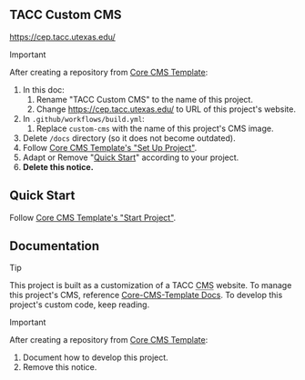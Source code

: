 ## TACC Custom CMS

https://cep.tacc.utexas.edu/

> [!IMPORTANT]
> After creating a repository from [Core CMS Template]:
>
> 1. In this doc:
>    1. Rename "TACC Custom CMS" to the name of this project.
>    2. Change https://cep.tacc.utexas.edu/ to URL of this project's website.
> 2. In `.github/workflows/build.yml`:
>    1. Replace `custom-cms` with the name of this project's CMS image.
> 3. Delete `/docs` directory (so it does not become outdated).
> 4. Follow [Core CMS Template's "Set Up Project"][core-cms-template-setup].
> 5. Adapt or Remove "[Quick Start](#quick-start)" according to your project.
> 6. **Delete this notice.**

## Quick Start

Follow [Core CMS Template's "Start Project"][core-cms-template-start].

## Documentation

> [!TIP]
> This project is built as a customization of a TACC <abbr title="Content Management System">CMS</abbr> website. To manage this project's CMS, reference [Core-CMS-Template Docs][core-cms-template-docs]. To develop this project's custom code, keep reading.

> [!IMPORTANT]
> After creating a repository from [Core CMS Template]:
>
> 1. Document how to develop this project.
> 2. Remove this notice.


<!-- Link Aliases -->

[Core CMS]: https://github.com/TACC/Core-CMS
[Core CMS Template]: https://github.com/TACC/Core-CMS-Template
[Core Portal Deployments]: https://github.com/TACC/Core-Portal-Deployments

[core-cms-template-setup]: https://github.com/TACC/Core-CMS-Template/blob/v0.3.1/docs/create-project.md#set-up-project
[core-cms-template-start]: https://github.com/TACC/Core-CMS-Template/blob/v0.3.1/docs/start-project.md#start-project
[core-cms-template-docs]: https://github.com/TACC/Core-CMS-Template/blob/v0.3.1/docs/README.md#tacc-custom-cms
